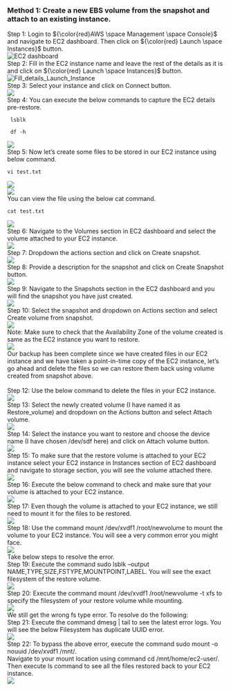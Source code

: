 ### Method 1: Create a new EBS volume from the snapshot and attach to an existing instance.

Step 1: Login to ${\color{red}AWS \space Management \space Console}$ and navigate to EC2 dashboard. Then click on ${\color{red} Launch \space Instances}$ button. <br>
![EC2 dashboard](https://github.com/amancs1422/AWS-Cloud-Practitioner/blob/main/Images/BKP_Restore%201.png)<br>
Step 2: Fill in the EC2 instance name and leave the rest of the details as it is and click on ${\color{red} Launch \space Instances}$ button. <br>
![Fill_details_Launch_Instance](https://github.com/amancs1422/AWS-Cloud-Practitioner/blob/main/Images/BKP_Restore%202.png)<br>
Step 3: Select your instance and click on Connect button.<br>
![](https://github.com/amancs1422/AWS-Cloud-Practitioner/blob/main/Images/BKP_Restore%203.png)<br>
Step 4: You can execute the below commands to capture the EC2 details pre-restore.<br>
```
 lsblk
```
```
 df -h
```
![](https://github.com/amancs1422/AWS-Cloud-Practitioner/blob/main/Images/BKP_Restore%204.png)<br>
Step 5: Now let’s create some files to be stored in our EC2 instance using below command.<br>
```
vi test.txt
```
![](https://github.com/amancs1422/AWS-Cloud-Practitioner/blob/main/Images/BKP_Restore%205.png)<br>
![](https://github.com/amancs1422/AWS-Cloud-Practitioner/blob/main/Images/BKP_Restore%206.png)<br>
You can view the file using the below cat command.
```
cat test.txt
```
![](https://github.com/amancs1422/AWS-Cloud-Practitioner/blob/main/Images/BKP_Restore%207.png)<br>
Step 6: Navigate to the Volumes section in EC2 dashboard and select the volume attached to your EC2 instance.<br>
![](https://github.com/amancs1422/AWS-Cloud-Practitioner/blob/main/Images/BKP_Restore%208.png)<br>
Step 7: Dropdown the actions section and click on Create snapshot.<br>
![](https://github.com/amancs1422/AWS-Cloud-Practitioner/blob/main/Images/BKP_Restore%209.png)<br>
Step 8: Provide a description for the snapshot and click on Create Snapshot button. <br>
![](https://github.com/amancs1422/AWS-Cloud-Practitioner/blob/main/Images/BKP_Restore%2010.png)<br>
Step 9: Navigate to the Snapshots section in the EC2 dashboard and you will find the snapshot you have just created. <br>
![](https://github.com/amancs1422/AWS-Cloud-Practitioner/blob/main/Images/BKP_Restore%2011.png)<br>
Step 10: Select the snapshot and dropdown on Actions section and select Create volume from snapshot. <br>
![](https://github.com/amancs1422/AWS-Cloud-Practitioner/blob/main/Images/BKP_Restore%2012.png)<br>
Note: Make sure to check that the Availability Zone of the volume created is same as the EC2 instance you want to restore.<br>
![](https://github.com/amancs1422/AWS-Cloud-Practitioner/blob/main/Images/BKP_Restore%2013.png)<br>
Our backup has been complete since we have created files in our EC2 instance and we have taken a point-in-time copy of the EC2 instance, let’s go ahead and delete the files so we can restore them back using volume created from snapshot above.<br>
<br>
Step 12: Use the below command to delete the files in your EC2 instance.<br>
![](https://github.com/amancs1422/AWS-Cloud-Practitioner/blob/main/Images/BKP_Restore%2014.png)<br>
Step 13: Select the newly created volume (I have named it as Restore_volume) and dropdown on the Actions button and select Attach volume.<br>
![](https://github.com/amancs1422/AWS-Cloud-Practitioner/blob/main/Images/BKP_Restore%2015.png)<br>
Step 14: Select the instance you want to restore and choose the device name (I have chosen /dev/sdf here) and click on Attach volume button.<br>
![](https://github.com/amancs1422/AWS-Cloud-Practitioner/blob/main/Images/BKP_Restore%2016.png)<br>
Step 15: To make sure that the restore volume is attached to your EC2 instance select your EC2 instance in Instances section of EC2 dashboard and navigate to storage section, you will see the volume attached there.<br>
![](https://github.com/amancs1422/AWS-Cloud-Practitioner/blob/main/Images/BKP_Restore%2017.png)<br>
Step 16: Execute the below command to check and make sure that your volume is attached to your EC2 instance.<br>
![](https://github.com/amancs1422/AWS-Cloud-Practitioner/blob/main/Images/BKP_Restore%2018.png)<br>
Step 17: Even though the volume is attached to your EC2 instance, we still need to mount it for the files to be restored.<br>
![](https://github.com/amancs1422/AWS-Cloud-Practitioner/blob/main/Images/BKP_Restore%2019.png)<br>
Step 18: Use the command mount /dev/xvdf1 /root/newvolume to mount the volume to your EC2 instance.
You will see a very common error you might face.<br>
![](https://github.com/amancs1422/AWS-Cloud-Practitioner/blob/main/Images/BKP_Restore%2020.png)<br>
Take below steps to resolve the error.<br>
Step 19: Execute the command sudo lsblk –output NAME,TYPE,SIZE,FSTYPE,MOUNTPOINT,LABEL. You will see the exact filesystem of the restore volume.<br>
![](https://github.com/amancs1422/AWS-Cloud-Practitioner/blob/main/Images/BKP_Restore%2021.png)<br>
Step 20: Execute the command mount /dev/xvdf1 /root/newvolume -t xfs to specify the filesystem of your restore volume while mounting.<br>
![](https://github.com/amancs1422/AWS-Cloud-Practitioner/blob/main/Images/BKP_Restore%2022.png)<br>
We still get the wrong fs type error. To resolve do the following:<br>
Step 21: Execute the command dmesg | tail to see the latest error logs. You will see the below Filesystem has duplicate UUID error.<br>
![](https://github.com/amancs1422/AWS-Cloud-Practitioner/blob/main/Images/BKP_Restore%2023.png)<br>
Step 22: To bypass the above error, execute the command sudo mount -o nouuid /dev/xvdf1 /mnt/.<br>
Navigate to your mount location using command cd /mnt/home/ec2-user/.<br>
Then execute ls command to see all the files restored back to your EC2 instance. <br>
![](https://github.com/amancs1422/AWS-Cloud-Practitioner/blob/main/Images/BKP_Restore%2024.png)<br>
